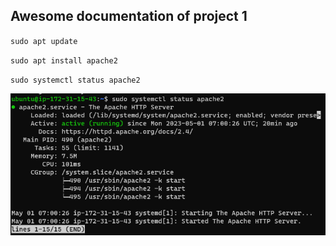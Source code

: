 ## Awesome documentation of project 1

`sudo apt update`

`sudo apt install apache2`

`sudo systemctl status apache2`

![APACHE2 STATUS](./images/APACHE2%20STATUS.png)

